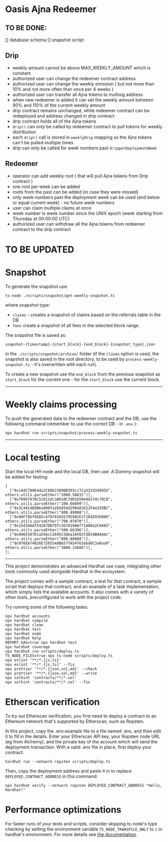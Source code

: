 # Oasis Ajna Redeemer
## TO BE DONE:
[] database schema
[] snapshot script

## Drip
- weekly amount cannot be above MAX_WEEKLY_AMOUNT which is constant
- authorized user can change the redeemer contract address
- authorized user can change the weekly emission ( but not more than 10% and not more often than once per 4 weeks )
- authorized user can transfer all Ajna tokens to multisig address
- when new redeemer is added it can set the weekly amount between 90% and 110% of the current weekly amount
- drip contract remains unchanged, while redeemer contract can be redeployed and address changed in drip contract
- drip contract holds all of the Ajna tokens
- `drip()` can only be called by redeemer contract to pull tokens for weekly distribution
- each `drip()` call is stored in `weeklyDrip` mapping so the Ajna tokens can't be pulled multiple times
- drip can only be called for week numbers past `dripperDeploymentWeek` 

## Redeemer
- operator can add weekly root ( that will pull Ajna tokens from Drip contract )
- one root per week can be added
- roots from the past can be added (in case they were missed)
- only week numbers past the deployment week can be used (and below or equal current week) - no future week numbers
- user can claim multiple claims at once
- week number is week number since the UNIX epoch (week starting from Thursday at 00:00:00 UTC)
- authorized user can withdraw all the Ajna tokens from redeemer contract to the drip contract


# TO BE UPDATED
# Snapshot
To generate the snapshot use:
```
ts-node ./scripts/snapshot/get-weekly-snapshot.ts
```
where snapshot type:
* `claims` - creates a snapshot of claims based on the referrals table in the DB
* `fees` create a snapshot of all fees in the selected block range.

The snapshot file is saved as:

```
snapshot-{timestamp}-{start_block}-{end_block}-{snapshot_type}.json
```
in the `./scripts/snapshot/archive/` folder (if the `claims` option is used, the snapshot is also saved in the root directory, to be used by `process-weekly-snapshot.ts` - it's overwritten with each run).

To create a new snapshot use the `end_block` from the previous snapshot as `start_block` for the current one - for the `start_block` use the current block.

---
# Weekly claims processing
To push the generated data to the redeemer contract and the DB, use the following command (remember to use the correct DB - in `.env` ):
```
npx hardhat run scripts/snapshot/process-weekly-snapshot.ts
```

---
# Local testing
Start the local HH node and the local DB, then use: A Dummy snapshot will be added for testing:
```
[
  ["0x14dC79964da2C08b23698B3D3cc7Ca32193d9955", ethers.utils.parseEther("2000.58831")],
  ["0x70997970C51812dc3A010C7d01b50e0d17dc79C8", ethers.utils.parseEther("100.66699")],
  ["0x3C44CdDdB6a900fa2b585dd299e03d12FA4293BC", ethers.utils.parseEther("800.89988")],
  ["0x90F79bf6EB2c4f870365E785982E1f101E93b906", ethers.utils.parseEther("700.07070")],
  ["0x15d34AAf54267DB7D7c367839AAf71A00a2C6A65", ethers.utils.parseEther("500.66396")],
  ["0x9965507D1a55bcC2695C58ba16FB37d819B0A4dc", ethers.utils.parseEther("800.88888")],
  ["0x976EA74026E726554dB657fA54763abd0C3a0aa9", ethers.utils.parseEther("3000.33666")],
];
```
---
This project demonstrates an advanced Hardhat use case, integrating other tools commonly used alongside Hardhat in the ecosystem.

The project comes with a sample contract, a test for that contract, a sample script that deploys that contract, and an example of a task implementation, which simply lists the available accounts. It also comes with a variety of other tools, preconfigured to work with the project code.

Try running some of the following tasks:

```shell
npx hardhat accounts
npx hardhat compile
npx hardhat clean
npx hardhat test
npx hardhat node
npx hardhat help
REPORT_GAS=true npx hardhat test
npx hardhat coverage
npx hardhat run scripts/deploy.ts
TS_NODE_FILES=true npx ts-node scripts/deploy.ts
npx eslint '**/*.{js,ts}'
npx eslint '**/*.{js,ts}' --fix
npx prettier '**/*.{json,sol,md}' --check
npx prettier '**/*.{json,sol,md}' --write
npx solhint 'contracts/**/*.sol'
npx solhint 'contracts/**/*.sol' --fix
```

# Etherscan verification

To try out Etherscan verification, you first need to deploy a contract to an Ethereum network that's supported by Etherscan, such as Ropsten.

In this project, copy the .env.example file to a file named .env, and then edit it to fill in the details. Enter your Etherscan API key, your Ropsten node URL (eg from Alchemy), and the private key of the account which will send the deployment transaction. With a valid .env file in place, first deploy your contract:

```shell
hardhat run --network ropsten scripts/deploy.ts
```

Then, copy the deployment address and paste it in to replace `DEPLOYED_CONTRACT_ADDRESS` in this command:

```shell
npx hardhat verify --network ropsten DEPLOYED_CONTRACT_ADDRESS "Hello, Hardhat!"
```

# Performance optimizations

For faster runs of your tests and scripts, consider skipping ts-node's type checking by setting the environment variable `TS_NODE_TRANSPILE_ONLY` to `1` in hardhat's environment. For more details see [the documentation](https://hardhat.org/guides/typescript.html#performance-optimizations).
